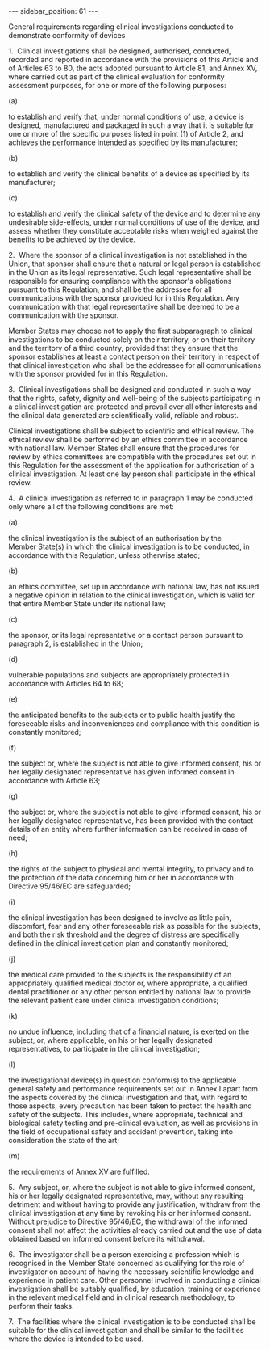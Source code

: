 
<meta data-rh="true" name="docsearch:language" content="en">
<meta data-rh="true" name="docsearch:version" content="current">
<meta data-rh="true" name="docsearch:docusaurus_tag" content="docs-default-current">
        ---
sidebar_position: 61
---
           <p class="stitle-article-norm">General requirements regarding clinical investigations conducted to demonstrate conformity of devices</p>
   <p class="norm">1.&nbsp;&nbsp;Clinical investigations shall be 
designed, authorised, conducted, recorded and reported in accordance 
with the provisions of this Article&nbsp;and of Articles&nbsp;63 to 80, 
the acts adopted pursuant to Article&nbsp;81, and Annex&nbsp;XV, where 
carried out as part of the clinical evaluation for conformity assessment
 purposes, for one or more of the following purposes:</p>
   <div class="grid-container grid-list">
      <div class="list grid-list-column-1">
         <span>(a)&nbsp;</span>
      </div>
      <div class="grid-list-column-2">
         <p class="norm">to establish and verify that, under normal 
conditions of use, a device is designed, manufactured and packaged in 
such a way that it is suitable for one or more of the specific purposes 
listed in point&nbsp;(1) of Article&nbsp;2, and achieves the performance
 intended as specified by its manufacturer;</p>
      </div>
   </div>
   <div class="grid-container grid-list">
      <div class="list grid-list-column-1">
         <span>(b)&nbsp;</span>
      </div>
      <div class="grid-list-column-2">
         <p class="norm">to establish and verify the clinical benefits of a device as specified by its manufacturer;</p>
      </div>
   </div>
   <div class="grid-container grid-list">
      <div class="list grid-list-column-1">
         <span>(c)&nbsp;</span>
      </div>
      <div class="grid-list-column-2">
         <p class="norm">to establish and verify the clinical safety of 
the device and to determine any undesirable side-effects, under normal 
conditions of use of the device, and assess whether they constitute 
acceptable risks when weighed against the benefits to be achieved by the
 device.</p>
      </div>
   </div>
   <p class="norm">2.&nbsp;&nbsp;Where the sponsor of a clinical 
investigation is not established in the Union, that sponsor shall ensure
 that a natural or legal person is established in the Union as its legal
 representative. Such legal representative shall be responsible for 
ensuring compliance with the sponsor's obligations pursuant to this 
Regulation, and shall be the addressee for all communications with the 
sponsor provided for in this Regulation. Any communication with that 
legal representative shall be deemed to be a communication with the 
sponsor.</p>
   <p class="norm">Member&nbsp;States may choose not to apply the first 
subparagraph&nbsp;to clinical investigations to be conducted solely on 
their territory, or on their territory and the territory of a third 
country, provided that they ensure that the sponsor establishes at least
 a contact person on their territory in respect of that clinical 
investigation who shall be the addressee for all communications with the
 sponsor provided for in this Regulation.</p>
   <p class="norm">3.&nbsp;&nbsp;Clinical investigations shall be 
designed and conducted in such a way that the rights, safety, dignity 
and well-being of the subjects participating in a clinical investigation
 are protected and prevail over all other interests and the clinical 
data generated are scientifically valid, reliable and robust.</p>
   <p class="norm">Clinical investigations shall be subject to 
scientific and ethical review. The ethical review shall be performed by 
an ethics committee in accordance with national law. Member&nbsp;States 
shall ensure that the procedures for review by ethics committees are 
compatible with the procedures set out in this Regulation for the 
assessment of the application for authorisation of a clinical 
investigation. At least one lay person shall participate in the ethical 
review.</p>
   <p class="norm">4.&nbsp;&nbsp;A clinical investigation as referred to
 in paragraph&nbsp;1 may be conducted only where all of the following 
conditions are met:</p>
   <div class="grid-container grid-list">
      <div class="list grid-list-column-1">
         <span>(a)&nbsp;</span>
      </div>
      <div class="grid-list-column-2">
         <p class="norm">the clinical investigation is the subject of an
 authorisation by the Member&nbsp;State(s) in which the clinical 
investigation is to be conducted, in accordance with this Regulation, 
unless otherwise stated;</p>
      </div>
   </div>
   <div class="grid-container grid-list">
      <div class="list grid-list-column-1">
         <span>(b)&nbsp;</span>
      </div>
      <div class="grid-list-column-2">
         <p class="norm">an ethics committee, set up in accordance with 
national law, has not issued a negative opinion in relation to the 
clinical investigation, which is valid for that entire Member&nbsp;State
 under its national law;</p>
      </div>
   </div>
   <div class="grid-container grid-list">
      <div class="list grid-list-column-1">
         <span>(c)&nbsp;</span>
      </div>
      <div class="grid-list-column-2">
         <p class="norm">the sponsor, or its legal representative or a contact person pursuant to paragraph&nbsp;2, is established in the Union;</p>
      </div>
   </div>
   <div class="grid-container grid-list">
      <div class="list grid-list-column-1">
         <span>(d)&nbsp;</span>
      </div>
      <div class="grid-list-column-2">
         <p class="norm">vulnerable populations and subjects are appropriately protected in accordance with Articles&nbsp;64 to 68;</p>
      </div>
   </div>
   <div class="grid-container grid-list">
      <div class="list grid-list-column-1">
         <span>(e)&nbsp;</span>
      </div>
      <div class="grid-list-column-2">
         <p class="norm">the anticipated benefits to the subjects or to 
public health justify the foreseeable risks and inconveniences and 
compliance with this condition is constantly monitored;</p>
      </div>
   </div>
   <div class="grid-container grid-list">
      <div class="list grid-list-column-1">
         <span>(f)&nbsp;</span>
      </div>
      <div class="grid-list-column-2">
         <p class="norm">the subject or, where the subject is not able 
to give informed consent, his or her legally designated representative 
has given informed consent in accordance with Article&nbsp;63;</p>
      </div>
   </div>
   <div class="grid-container grid-list">
      <div class="list grid-list-column-1">
         <span>(g)&nbsp;</span>
      </div>
      <div class="grid-list-column-2">
         <p class="norm">the subject or, where the subject is not able 
to give informed consent, his or her legally designated representative, 
has been provided with the contact details of an entity where further 
information can be received in case of need;</p>
      </div>
   </div>
   <div class="grid-container grid-list">
      <div class="list grid-list-column-1">
         <span>(h)&nbsp;</span>
      </div>
      <div class="grid-list-column-2">
         <p class="norm">the rights of the subject to physical and 
mental integrity, to privacy and to the protection of the data 
concerning him or her in accordance with Directive&nbsp;95/46/EC are 
safeguarded;</p>
      </div>
   </div>
   <div class="grid-container grid-list">
      <div class="list grid-list-column-1">
         <span>(i)&nbsp;</span>
      </div>
      <div class="grid-list-column-2">
         <p class="norm">the clinical investigation has been designed to
 involve as little pain, discomfort, fear and any other foreseeable risk
 as possible for the subjects, and both the risk threshold and the 
degree of distress are specifically defined in the clinical 
investigation plan and constantly monitored;</p>
      </div>
   </div>
   <div class="grid-container grid-list">
      <div class="list grid-list-column-1">
         <span>(j)&nbsp;</span>
      </div>
      <div class="grid-list-column-2">
         <p class="norm">the medical care provided to the subjects is 
the responsibility of an appropriately qualified medical doctor or, 
where appropriate, a qualified dental practitioner or any other person 
entitled by national law to provide the relevant patient care under 
clinical investigation conditions;</p>
      </div>
   </div>
   <div class="grid-container grid-list">
      <div class="list grid-list-column-1">
         <span>(k)&nbsp;</span>
      </div>
      <div class="grid-list-column-2">
         <p class="norm">no undue influence, including that of a 
financial nature, is exerted on the subject, or, where applicable, on 
his or her legally designated representatives, to participate in the 
clinical investigation;</p>
      </div>
   </div>
   <div class="grid-container grid-list">
      <div class="list grid-list-column-1">
         <span>(l)&nbsp;</span>
      </div>
      <div class="grid-list-column-2">
         <p class="norm">the investigational device(s) in question 
conform(s) to the applicable general safety and performance requirements
 set out in Annex&nbsp;I apart from the aspects covered by the clinical 
investigation and that, with regard to those aspects, every precaution 
has been taken to protect the health and safety of the subjects. This 
includes, where appropriate, technical and biological safety testing and
 pre-clinical evaluation, as well as provisions in the field of 
occupational safety and accident prevention, taking into consideration 
the state of the art;</p>
      </div>
   </div>
   <div class="grid-container grid-list">
      <div class="list grid-list-column-1">
         <span>(m)&nbsp;</span>
      </div>
      <div class="grid-list-column-2">
         <p class="norm">the requirements of Annex&nbsp;XV are fulfilled.</p>
      </div>
   </div>
   <p class="norm">5.&nbsp;&nbsp;Any subject, or, where the subject is 
not able to give informed consent, his or her legally designated 
representative, may, without any resulting detriment and without having 
to provide any justification, withdraw from the clinical investigation 
at any time by revoking his or her informed consent. Without prejudice 
to Directive&nbsp;95/46/EC, the withdrawal of the informed consent shall
 not affect the activities already carried out and the use of data 
obtained based on informed consent before its withdrawal.</p>
   <p class="norm">6.&nbsp;&nbsp;The investigator shall be a person 
exercising a profession which is recognised in the Member&nbsp;State 
concerned as qualifying for the role of investigator on account of 
having the necessary scientific knowledge and experience in patient 
care. Other personnel involved in conducting a clinical investigation 
shall be suitably qualified, by education, training or experience in the
 relevant medical field and in clinical research methodology, to perform
 their tasks.</p>
   <p class="norm">7.&nbsp;&nbsp;The facilities where the clinical 
investigation is to be conducted shall be suitable for the clinical 
investigation and shall be similar to the facilities where the device is
 intended to be used.</p>